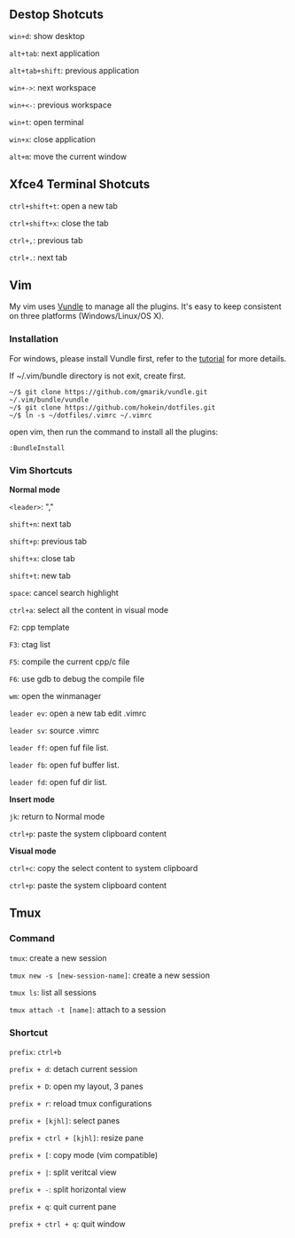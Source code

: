 ## Destop Shotcuts

`win+d`: show desktop

`alt+tab`: next application

`alt+tab+shift`: previous application

`win+->`: next workspace

`win+<-`: previous workspace

`win+t`: open terminal

`win+x`: close application

`alt+m`: move the current window

## Xfce4 Terminal Shotcuts

`ctrl+shift+t`: open a new tab

`ctrl+shift+x`: close the tab

`ctrl+,`: previous tab

`ctrl+.`: next tab

## Vim

My vim uses [Vundle](https://github.com/gmarik/vundle) to manage all the plugins.
It's easy to keep consistent on three platforms (Windows/Linux/OS X).

### Installation

For windows, please install Vundle first, refer to the [tutorial](https://github.com/gmarik/vundle/wiki/Vundle-for-Windows) for more details.

If ~/.vim/bundle directory is not exit, create first.

    ~/$ git clone https://github.com/gmarik/vundle.git ~/.vim/bundle/vundle
    ~/$ git clone https://github.com/hokein/dotfiles.git
    ~/$ ln -s ~/dotfiles/.vimrc ~/.vimrc

open vim, then run the command to install all the plugins:

    :BundleInstall

### Vim Shortcuts

**Normal mode**

`<leader>`: ","

`shift+n`: next tab

`shift+p`: previous tab

`shift+x`: close tab

`shift+t`: new tab

`space`: cancel search highlight

`ctrl+a`: select all the content in visual mode

`F2`: cpp template

`F3`: ctag list

`F5`: compile the current cpp/c file

`F6`: use gdb to debug the compile file

`wm`: open the winmanager

`leader ev`: open a new tab edit .vimrc

`leader sv`: source .vimrc

`leader ff`: open fuf file list.

`leader fb`: open fuf buffer list.

`leader fd`: open fuf dir list.

**Insert mode**

`jk`: return to Normal mode

`ctrl+p`: paste the system clipboard content

**Visual mode**

`ctrl+c`: copy the select content to system clipboard

`ctrl+p`: paste the system clipboard content

## Tmux

### Command

`tmux`: create a new session

`tmux new -s [new-session-name]`: create a new session

`tmux ls`: list all sessions

`tmux attach -t [name]`: attach to a session

### Shortcut

`prefix`: `ctrl+b`

`prefix + d`: detach current session

`prefix + D`: open my layout, 3 panes

`prefix + r`: reload tmux configurations

`prefix + [kjhl]`: select panes

`prefix + ctrl + [kjhl]`: resize pane

`prefix + [`: copy mode (vim compatible)

`prefix + |`: split veritcal view

`prefix + -`: split horizontal view

`prefix + q`: quit current pane

`prefix + ctrl + q`: quit window
